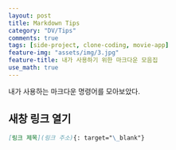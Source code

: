 ```yaml
---
layout: post
title: Markdown Tips
category: "DV/Tips"
comments: true
tags: [side-project, clone-coding, movie-app]
feature-img: "assets/img/3.jpg"
feature-title: 내가 사용하기 위한 마크다운 모음집
use_math: true
---
```


내가 사용하는 마크다운 명령어를 모아보았다.

## 새창 링크 열기

```markdown
[링크 제목](링크 주소){: target="\_blank"}
```
